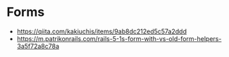 # Forms

* https://qiita.com/kakiuchis/items/9ab8dc212ed5c57a2ddd
* https://m.patrikonrails.com/rails-5-1s-form-with-vs-old-form-helpers-3a5f72a8c78a
